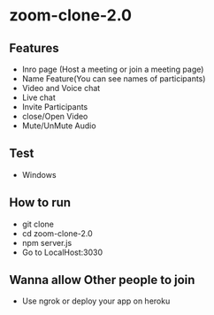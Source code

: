 # zoom-clone-2.0

## Features
- Inro page (Host a meeting or join a meeting page)
- Name Feature(You can see names of participants)
- Video and Voice chat
- Live chat
- Invite Participants
- close/Open Video
- Mute/UnMute Audio



## Test 
- Windows

## How to run
- git clone 
- cd zoom-clone-2.0
- npm server.js
- Go to LocalHost:3030


## Wanna allow Other people to join
- Use ngrok or deploy your app on heroku
